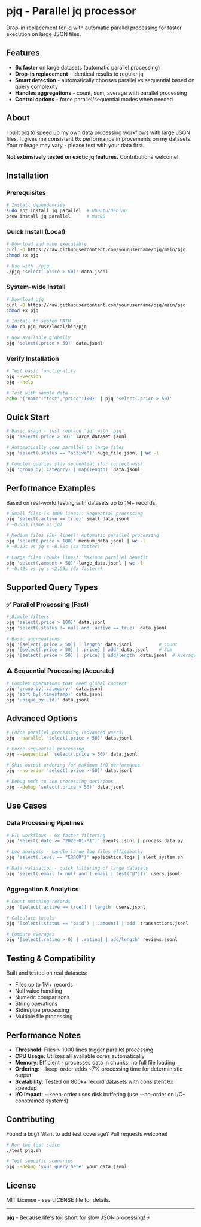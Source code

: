 # pjq - Parallel jq processor

Drop-in replacement for jq with automatic parallel processing for faster execution on large JSON files.

## Features

- **6x faster** on large datasets (automatic parallel processing)
- **Drop-in replacement** - identical results to regular jq
- **Smart detection** - automatically chooses parallel vs sequential based on query complexity
- **Handles aggregations** - count, sum, average with parallel processing
- **Control options** - force parallel/sequential modes when needed

## About

I built pjq to speed up my own data processing workflows with large JSON files. It gives me consistent 6x performance improvements on my datasets. Your mileage may vary - please test with your data first.

**Not extensively tested on exotic jq features.** Contributions welcome!

## Installation

### Prerequisites
```bash
# Install dependencies
sudo apt install jq parallel  # Ubuntu/Debian
brew install jq parallel      # macOS
```

### Quick Install (Local)
```bash
# Download and make executable
curl -O https://raw.githubusercontent.com/yourusername/pjq/main/pjq
chmod +x pjq

# Use with ./pjq
./pjq 'select(.price > 50)' data.jsonl
```

### System-wide Install
```bash
# Download pjq
curl -O https://raw.githubusercontent.com/yourusername/pjq/main/pjq
chmod +x pjq

# Install to system PATH
sudo cp pjq /usr/local/bin/pjq

# Now available globally
pjq 'select(.price > 50)' data.jsonl
```

### Verify Installation
```bash
# Test basic functionality
pjq --version
pjq --help

# Test with sample data
echo '{"name":"test","price":100}' | pjq 'select(.price > 50)'
```

## Quick Start

```bash
# Basic usage - just replace 'jq' with 'pjq'
pjq 'select(.price > 50)' large_dataset.jsonl

# Automatically goes parallel on large files
pjq 'select(.status == "active")' huge_file.jsonl | wc -l

# Complex queries stay sequential (for correctness)
pjq 'group_by(.category) | map(length)' data.jsonl
```

## Performance Examples

Based on real-world testing with datasets up to 1M+ records:

```bash
# Small files (< 1000 lines): Sequential processing
pjq 'select(.active == true)' small_data.jsonl
# ~0.05s (same as jq)

# Medium files (5k+ lines): Automatic parallel processing  
pjq 'select(.price > 100)' medium_data.jsonl | wc -l
# ~0.12s vs jq's ~0.50s (4x faster)

# Large files (800k+ lines): Maximum parallel benefit
pjq 'select(.amount > 50)' large_data.jsonl | wc -l
# ~0.42s vs jq's ~2.55s (6x faster!)
```

## Supported Query Types

### ✅ Parallel Processing (Fast)

```bash
# Simple filters
pjq 'select(.price > 100)' data.jsonl
pjq 'select(.status != null and .active == true)' data.jsonl

# Basic aggregations  
pjq '[select(.price > 50)] | length' data.jsonl          # Count
pjq '[select(.price > 50) | .price] | add' data.jsonl    # Sum
pjq '[select(.price > 50) | .price] | add/length' data.jsonl  # Average
```

### ⚠️ Sequential Processing (Accurate)

```bash
# Complex operations that need global context
pjq 'group_by(.category)' data.jsonl
pjq 'sort_by(.timestamp)' data.jsonl  
pjq 'unique_by(.id)' data.jsonl
```

## Advanced Options

```bash
# Force parallel processing (advanced users)
pjq --parallel 'select(.price > 50)' data.jsonl

# Force sequential processing  
pjq --sequential 'select(.price > 50)' data.jsonl

# Skip output ordering for maximum I/O performance
pjq --no-order 'select(.price > 50)' data.jsonl

# Debug mode to see processing decisions
pjq --debug 'select(.price > 50)' data.jsonl
```

## Use Cases

### Data Processing Pipelines
```bash
# ETL workflows - 6x faster filtering
pjq 'select(.date >= "2025-01-01")' events.jsonl | process_data.py

# Log analysis - handle large log files efficiently  
pjq 'select(.level == "ERROR")' application.logs | alert_system.sh

# Data validation - quick filtering of large datasets
pjq 'select(.email != null and (.email | test("@")))' users.jsonl
```

### Aggregation & Analytics
```bash
# Count matching records
pjq '[select(.active == true)] | length' users.jsonl

# Calculate totals
pjq '[select(.status == "paid") | .amount] | add' transactions.jsonl

# Compute averages  
pjq '[select(.rating > 0) | .rating] | add/length' reviews.jsonl
```

## Testing & Compatibility

Built and tested on real datasets:
- Files up to 1M+ records
- Null value handling  
- Numeric comparisons
- String operations
- Stdin/pipe processing
- Multiple file processing

## Performance Notes

- **Threshold**: Files > 1000 lines trigger parallel processing
- **CPU Usage**: Utilizes all available cores automatically  
- **Memory**: Efficient - processes data in chunks, no full file loading
- **Ordering**: --keep-order adds ~7% processing time for deterministic output
- **Scalability**: Tested on 800k+ record datasets with consistent 6x speedup
- **I/O Impact**: --keep-order uses disk buffering (use --no-order on I/O-constrained systems)

## Contributing

Found a bug? Want to add test coverage? Pull requests welcome!

```bash
# Run the test suite
./test_pjq.sh

# Test specific scenarios
pjq --debug 'your_query_here' your_data.jsonl
```

## License

MIT License - see LICENSE file for details.

---

**pjq** - Because life's too short for slow JSON processing! ⚡
